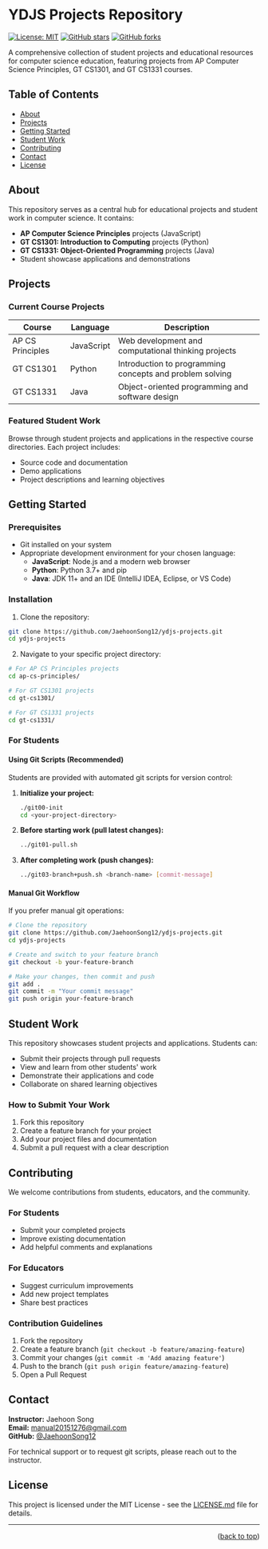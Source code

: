 <!-- 
 @requires
 1. VSCode extension: Markdown Preview Enhanced
 2. Shortcut: 'Ctrl' + 'Shift' + 'V'
 3. Split: Drag to right (->)

 @requires
 1. VSCode extension: Markdown All in One
 2. `File` > `Preferences` > `Keyboard Shortcuts`
 3. toggle code span > `Ctrl + '`
 4. toggle code block > `Ctrl + Shift + '`

 @usage
 1. End of Proof (Q.E.D.): <div style="text-align: right;">&#11035;</div>
 2. End of Each Section: 

     <br /><br /><br />

     ---



     <p align="right">(<a href="#readme-top">back to top</a>)</p>
     

 3. ![image_title_](images/imagefile.png)
 4. [url_title](URL)
 -->
<!-- Anchor Tag (Object) for "back to top" -->
<a id="readme-top"></a>

# YDJS Projects Repository

[![License: MIT](https://img.shields.io/badge/License-MIT-yellow.svg)](https://opensource.org/licenses/MIT)
[![GitHub stars](https://img.shields.io/github/stars/JaehoonSong12/ydjs-projects)](https://github.com/JaehoonSong12/ydjs-projects/stargazers)
[![GitHub forks](https://img.shields.io/github/forks/JaehoonSong12/ydjs-projects)](https://github.com/JaehoonSong12/ydjs-projects/network)

A comprehensive collection of student projects and educational resources for computer science education, featuring projects from AP Computer Science Principles, GT CS1301, and GT CS1331 courses.

## Table of Contents

- [About](#about)
- [Projects](#projects)
- [Getting Started](#getting-started)
- [Student Work](#student-work)
- [Contributing](#contributing)
- [Contact](#contact)
- [License](#license)

## About

This repository serves as a central hub for educational projects and student work in computer science. It contains:

- **AP Computer Science Principles** projects (JavaScript)
- **GT CS1301: Introduction to Computing** projects (Python)
- **GT CS1331: Object-Oriented Programming** projects (Java)
- Student showcase applications and demonstrations

## Projects

### Current Course Projects

| Course | Language | Description |
|--------|----------|-------------|
| AP CS Principles | JavaScript | Web development and computational thinking projects |
| GT CS1301 | Python | Introduction to programming concepts and problem solving |
| GT CS1331 | Java | Object-oriented programming and software design |

### Featured Student Work

Browse through student projects and applications in the respective course directories. Each project includes:
- Source code and documentation
- Demo applications
- Project descriptions and learning objectives

## Getting Started

### Prerequisites

- Git installed on your system
- Appropriate development environment for your chosen language:
  - **JavaScript**: Node.js and a modern web browser
  - **Python**: Python 3.7+ and pip
  - **Java**: JDK 11+ and an IDE (IntelliJ IDEA, Eclipse, or VS Code)

### Installation

1. Clone the repository:
```bash
git clone https://github.com/JaehoonSong12/ydjs-projects.git
cd ydjs-projects
```

2. Navigate to your specific project directory:
```bash
# For AP CS Principles projects
cd ap-cs-principles/

# For GT CS1301 projects  
cd gt-cs1301/

# For GT CS1331 projects
cd gt-cs1331/
```

### For Students

#### Using Git Scripts (Recommended)

Students are provided with automated git scripts for version control:

1. **Initialize your project:**
   ```bash
   ./git00-init
   cd <your-project-directory>
   ```

2. **Before starting work (pull latest changes):**
   ```bash
   ../git01-pull.sh
   ```

3. **After completing work (push changes):**
   ```bash
   ../git03-branch+push.sh <branch-name> [commit-message]
   ```

#### Manual Git Workflow

If you prefer manual git operations:

```bash
# Clone the repository
git clone https://github.com/JaehoonSong12/ydjs-projects.git
cd ydjs-projects

# Create and switch to your feature branch
git checkout -b your-feature-branch

# Make your changes, then commit and push
git add .
git commit -m "Your commit message"
git push origin your-feature-branch
```

## Student Work

This repository showcases student projects and applications. Students can:

- Submit their projects through pull requests
- View and learn from other students' work
- Demonstrate their applications and code
- Collaborate on shared learning objectives

### How to Submit Your Work

1. Fork this repository
2. Create a feature branch for your project
3. Add your project files and documentation
4. Submit a pull request with a clear description

## Contributing

We welcome contributions from students, educators, and the community.

### For Students
- Submit your completed projects
- Improve existing documentation
- Add helpful comments and explanations

### For Educators
- Suggest curriculum improvements
- Add new project templates
- Share best practices

### Contribution Guidelines

1. Fork the repository
2. Create a feature branch (`git checkout -b feature/amazing-feature`)
3. Commit your changes (`git commit -m 'Add amazing feature'`)
4. Push to the branch (`git push origin feature/amazing-feature`)
5. Open a Pull Request

## Contact

**Instructor:** Jaehoon Song  
**Email:** manual20151276@gmail.com  
**GitHub:** [@JaehoonSong12](https://github.com/JaehoonSong12)

For technical support or to request git scripts, please reach out to the instructor.

## License

This project is licensed under the MIT License - see the [LICENSE.md](LICENSE.md) file for details.

---

<p align="right">(<a href="#readme-top">back to top</a>)</p>

